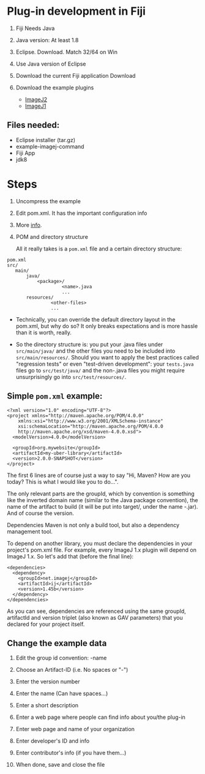 # Plug-in development in Fiji

1. Fiji Needs Java

2. Java version:  At least 1.8

3. Eclipse. Download. Match 32/64 on Win

4. Use Java version of Eclipse

5. Download the current Fiji application Download

6. Download the example plugins

    - [ImageJ2](https://github.com/imagej/example-imagej-command)
    - [ImageJ1](https://github.com/imagej/example-legacy-plugin/)


## Files needed:

- Eclipse installer (tar.gz)
- example-imagej-command
- Fiji App
- jdk8


# Steps

1. Uncompress the example

2. Edit pom.xml. It has the important configuration info

3. More [info](https://imagej.net/Maven#POM_and_directory_structure).

4. POM and directory structure

    All it really takes is a `pom.xml` file and a certain directory structure:

```
pom.xml
src/
   main/
       java/
           <package>/
                    <name>.java
                    ...
       resources/
                <other-files>
                ...
```

- Technically, you can override the default directory layout in the pom.xml, but why do so? It only breaks expectations and is more hassle than it is worth, really.

- So the directory structure is: you put your .java files under `src/main/java/` and the other files you need to be included into `src/main/resources/`. Should you want to apply the best practices called "regression tests" or even "test-driven development": your `tests.java` files go to `src/test/java/` and the non-.java files you might require unsurprisingly go into `src/test/resources/`.


## Simple `pom.xml` example:

```
<?xml version="1.0" encoding="UTF-8"?>
<project xmlns="http://maven.apache.org/POM/4.0.0"
    xmlns:xsi="http://www.w3.org/2001/XMLSchema-instance"
    xsi:schemaLocation="http://maven.apache.org/POM/4.0.0
    http://maven.apache.org/xsd/maven-4.0.0.xsd">
  <modelVersion>4.0.0</modelVersion>
 
  <groupId>org.mywebsite</groupId>
  <artifactId>my-uber-library</artifactId>
  <version>2.0.0-SNAPSHOT</version>
</project>
```

The first 6 lines are of course just a way to say "Hi, Maven? How are you today? This is what I would like you to do...".

The only relevant parts are the groupId, which by convention is something like the inverted domain name (similar to the Java package convention), the name of the artifact to build (it will be put into target/, under the name <artifactId>-<version>.jar). And of course the version.

Dependencies
Maven is not only a build tool, but also a dependency management tool.

To depend on another library, you must declare the dependencies in your project's pom.xml file. For example, every ImageJ 1.x plugin will depend on ImageJ 1.x. So let's add that (before the final </project> line):

```
<dependencies>
  <dependency>
    <groupId>net.imagej</groupId>
    <artifactId>ij</artifactId>
    <version>1.45b</version>
  </dependency>
</dependencies>
```

As you can see, dependencies are referenced using the same groupId, artifactId and version triplet (also known as GAV parameters) that you declared for your project itself.


## Change the example data

1. Edit the group id convention:  -name

2. Choose an Artifact-ID (i.e. No spaces or "-") 

3. Enter the version number

4. Enter the name (Can have spaces...)

5. Enter a short description

6. Enter a web page where people can find info about you/the plug-in

7. Enter web page and name of your organization

8. Enter developer's ID and info

9. Enter contributor's info (if you have them...)

10. When done, save and close the file








